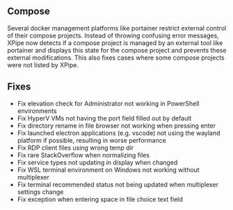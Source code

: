 ## Compose

Several docker management platforms like portainer restrict external control of their compose projects. Instead of throwing confusing error messages, XPipe now detects if a compose project is managed by an external tool like portainer and displays this state for the compose project and prevents these external modifications. This also fixes cases where some compose projects were not listed by XPipe.

## Fixes

- Fix elevation check for Administrator not working in PowerShell environments
- Fix HyperV VMs not having the port field filled out by default
- Fix directory rename in file browser not working when pressing enter
- Fix launched electron applications (e.g. vscode) not using the wayland platform if possible, resulting in worse performance
- Fix RDP client files using wrong temp dir
- Fix rare StackOverflow when normalizing files
- Fix service types not updating in display when changed
- Fix WSL terminal environment on Windows not working without multiplexer
- Fix terminal recommended status not being updated when multiplexer settings change
- Fix exception when entering space in file choice text field
